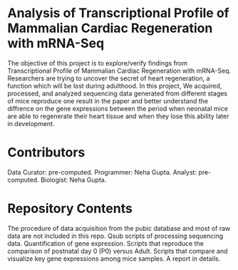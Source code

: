 # Analysis of Transcriptional Profile of Mammalian Cardiac Regeneration with mRNA-Seq
The objective of this project is to explore/verify findings from Transcriptional Profile of Mammalian Cardiac Regeneration with mRNA-Seq. Researchers are trying to uncover the secret of heart regeneration, a function which will be lost during adulthood. In this project, We acquired, processed, and analyzed sequencing data generated from different stages of mice reproduce one result in the paper and better understand the diffrence on the gene expressions between the period when neonatal mice are able to regenerate their heart tissue and when they lose this ability later in development.

# Contributors
Data Curator: pre-computed.
Programmer: Neha Gupta.
Analyst: pre-computed.
Biologist: Neha Gupta.

# Repository Contents
The procedure of data acquisition from the pubic database and most of raw data are not included in this repo.
Qsub scripts of processing sequencing data.
Quantification of gene expression.
Scripts that reproduce the comparison of postnatal day 0 (P0) versus Adult.
Scripts that compare and visualize key gene expressions among mice samples.
A report in details.
